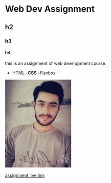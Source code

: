 # Web Dev Assignment

## h2

### h3

#### h4

this is an assignment of web development course.

- HTML
-**CSS**
-*Flexbox*

![aks logo](image/Zeemam.jpg)

[assignment live link](https://session-5-aks.vercel.app/)
